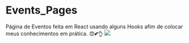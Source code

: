 ﻿# Events_Pages
Página de Eventos feita em React usando alguns Hooks afim de colocar meus conhecimentos em prática. 😍💕👌
<img src="https://github.com/RaamaBatista/Events_Pages/assets/99937554/602f8eaa-bc20-410d-99cb-00248b6a5168">
